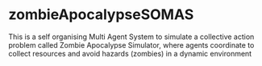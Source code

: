 # zombieApocalypseSOMAS
This is a self organising Multi Agent System to simulate a collective action problem called Zombie Apocalypse Simulator, where agents coordinate to collect resources and avoid hazards (zombies) in a dynamic environment
